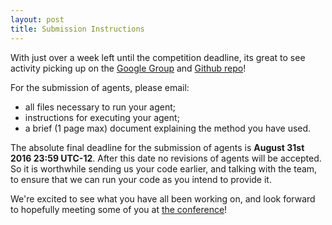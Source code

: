 ```yaml
---
layout: post
title: Submission Instructions
---
```


With just over a week left until the competition deadline, its great to see activity picking up on the [Google Group](https://groups.google.com/d/forum/text-adventure-ai-competition) and [Github repo](https://github.com/Atkrye/IEEE-CIG-Text-Adventurer-Competition)!

For the submission of agents, please email:

- all files necessary to run your agent;
- instructions for executing your agent;
- a brief (1 page max) document explaining the method you have used.

The absolute final deadline for the submission of agents is **August 31st 2016 23:59 UTC-12**. After this date no revisions of agents will be accepted. So it is worthwhile sending us your code earlier, and talking with the team, to ensure that we can run your code as you intend to provide it.

We're excited to see what you have all been working on, and look forward to hopefully meeting some of you at [the conference](http://cig16.image.ece.ntua.gr)!
